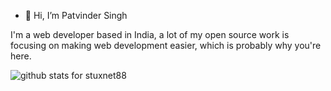 - 👋 Hi, I’m Patvinder Singh

I'm a web developer based in India, a lot of my open source work is focusing on making web development easier, which is probably why you're here.

<img src="https://camo.githubusercontent.com/5e9e8c5521025e4e4ba11f25aa0a575773d61399716328fb0db9309b75710eca/68747470733a2f2f6769746875622d726561646d652d73746174732e76657263656c2e6170702f6170693f757365726e616d653d65676f6973742673686f775f69636f6e733d747275652669636f6e5f636f6c6f723d3033363664362662675f636f6c6f723d66666666666626686964655f7469746c653d74727565" alt="github stats for stuxnet88" data-canonical-src="https://github-readme-stats.vercel.app/api?username=stuxnet88&amp;show_icons=true&amp;icon_color=0366d6&amp;bg_color=ffffff&amp;hide_title=true" style="max-width: 100%;">

<!---
stuxnet88/stuxnet88 is a ✨ special ✨ repository because its `README.md` (this file) appears on your GitHub profile.
You can click the Preview link to take a look at your changes.
--->
